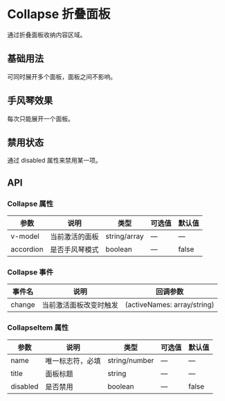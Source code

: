 # Collapse 折叠面板

通过折叠面板收纳内容区域。

## 基础用法

可同时展开多个面板，面板之间不影响。

<preview path="../demo/Collapse/Basic.vue" title="基础用法" description="每个 CollapseItem 代表一个可折叠的内容区域。"></preview>

## 手风琴效果

每次只能展开一个面板。

<preview path="../demo/Collapse/Accordion.vue" title="手风琴" description="通过 accordion 属性来设置是否以手风琴模式显示。"></preview>

## 禁用状态

通过 disabled 属性来禁用某一项。

<preview path="../demo/Collapse/Disabled.vue" title="禁用状态" description="通过 disabled 属性来禁用某一项。"></preview>

## API

### Collapse 属性

| 参数 | 说明 | 类型 | 可选值 | 默认值 |
|------|------|------|------|------|
| v-model | 当前激活的面板 | string/array | — | — |
| accordion | 是否手风琴模式 | boolean | — | false |

### Collapse 事件

| 事件名 | 说明 | 回调参数 |
|------|------|------|
| change | 当前激活面板改变时触发 | (activeNames: array/string) |

### CollapseItem 属性

| 参数 | 说明 | 类型 | 可选值 | 默认值 |
|------|------|------|------|------|
| name | 唯一标志符，必填 | string/number | — | — |
| title | 面板标题 | string | — | — |
| disabled | 是否禁用 | boolean | — | false | 